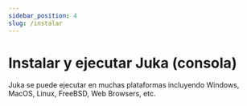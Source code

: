 ```yaml
---
sidebar_position: 4
slug: /instalar
---
```


# Instalar y ejecutar Juka (consola)
Juka se puede ejecutar en muchas plataformas incluyendo Windows, MacOS, Linux, FreeBSD, Web Browsers, etc.